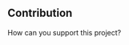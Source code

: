 <html>
<div class="hero">
  <h2>Contribution</h2>

  How can you support this project?<br>

</div>
</html>
